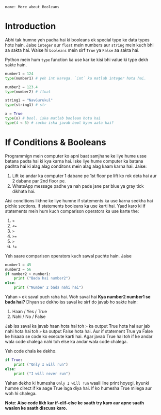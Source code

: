 ```ngMeta
name: More about Booleans
```

# Introduction

Abhi tak humne yeh padha hai ki booleans ek special type ke data types hote hain. Jaise `integer` aur `float` mein numbers aur `string` mein kuch bhi aa sakta hai. Waise hi `booleans` mein sirf `True` ya `False` aa sakta hai.

Python mein hum `type` function ka use kar ke kisi bhi value ki type dekh sakte hain.

```python
number1 = 124
type(number1) # yeh int karega. `int` ka matlab integer hota hai.

number2 = 123.4
type(number2) # float

string1 = "NavGurukul"
type(string1) # str

x = True
type(x) # bool. iska matlab boolean hota hai
type(4 < 5) # socho iska javab bool kyun aata hai?
```

# If Conditions & Booleans

Programmign mein computer ko apni baat samjhane ke liye hume usse batana padta hai ki kya karna hai. Iske liye hume computer ka batana padhta hai ki alag alag conditons mein alag alag kaam karna hai. Jaise:

1. Lift ke andar ka computer 1 dabane pe 1st floor pe lift ko rok deta hai aur 2 dabane par 2nd floor pe.
2. WhatsApp message padhe ya nah pade jane par blue ya gray tick dikhata hai.

Aisi conditions likhne ke liye humne if statements ka use karna seekha hai pichle sections. If statements booleans ka use karti hai. Yaad karo ki if statements mein hum kuch comparison operators ka use karte the:

1. `<`
2. `<=`
3. `>`
4. `>=`
5. `>`
6. `!=`

Yeh saare comparison operators kuch sawal puchte hain. Jaise

```python
number1 = 45
number2 = 56
if number2 > number1:
	print ("Bada hai number2")
else:
	print ("Number 2 bada nahi hai")
```

Yahan `>` ek saval puch raha hai. Woh saval hai **Kya number2 number1 se bada hai?** Dhyan se dekho iss saval ke sirf do javab ho sakte hain:

1. Haan / Yes / True
2. Nahi / No / False

Jab iss saval ka javab haan hota hai toh `>` ka output True hota hai aur jab nahi hota hai toh `>` ka output False hota hai. Aur if statement True ya False ke hisaab se code ko execute karti hai. Agar javab True hai toh if ke andar wala code chalega nahi toh else ka andar wala code chalega.

Yeh code chala ke dekho.

```python
if True:
	print ("Only I will run")
else:
	print ("I will never run")
```

Yahan dekho ki humesha `Only I will run` waali line print hoyegi, kyunki humne direct if ke aage True laga diya hai. If ko humesha True milega aur woh hi chalega.

**Note: Aise code likh kar if-elif-else ke saath try karo aur apne saath waalon ke saath discuss karo.**